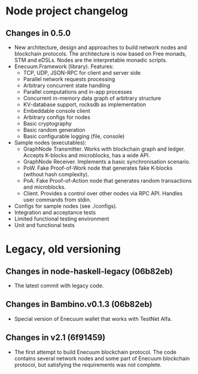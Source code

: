 # Node project changelog

## Changes in 0.5.0
  - New architecture, design and approaches to build network nodes and blockchain protocols.
    The architecture is now based on Free monads, STM and eDSLs.
    Nodes are the interpretable monadic scripts.
  - Enecuum.Framework (library). Features:
      - TCP, UDP, JSON-RPC for client and server side
      - Parallel network requests processing
      - Arbitrary concurrent state handling
      - Parallel computations and in-app processes
      - Concurrent in-memory data graph of arbitrary structure
      - KV-database support, rocksdb as implementation
      - Embeddable console client
      - Arbitrary configs for nodes
      - Basic cryptography
      - Basic random generation
      - Basic configurable logging (file, console)
  - Sample nodes (executables):
      - GraphNode Transmitter. Works with blockchain graph and ledger.
        Accepts K-blocks and microblocks, has a wide API.
      - GraphNode Receiver. Implements a basic synchronisation scenario.
      - PoW. Fake Proof-of-Work node that generates fake K-blocks (without hash complexity).
      - PoA. Fake Proof-of-Action node that generates random transactions and microblocks.
      - Client. Provides a control over other nodes via RPC API. Handles user commands from stdin.
  - Configs for sample nodes (see ./configs).
  - Integration and acceptance tests
  - Limited functional testing environment
  - Unit and functional tests

# Legacy, old versioning

## Changes in node-haskell-legacy (06b82eb)
  - The latest commit with legacy code.

## Changes in Bambino.v0.1.3 (06b82eb)
  - Special version of Enecuum wallet that works with TestNet Alfa.

## Changes in v2.1 (6f91459)
  - The first attempt to build Enecuum blockchain protocol.
    The code contains several network nodes and some part of Enecuum blockchain
    protocol, but satisfying the requirements was not complete.
